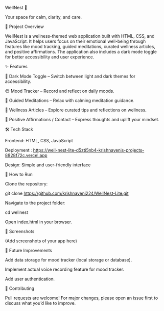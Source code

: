 WellNest 🌿

Your space for calm, clarity, and care.

📌 Project Overview

WellNest is a wellness-themed web application built with HTML, CSS, and JavaScript. It helps users focus on their emotional well-being through features like mood tracking, guided meditations, curated wellness articles, and positive affirmations. The application also includes a dark mode toggle for better accessibility and user experience.

✨ Features

🌙 Dark Mode Toggle – Switch between light and dark themes for accessibility.

😊 Mood Tracker – Record and reflect on daily moods.

🧘 Guided Meditations – Relax with calming meditation guidance.

📖 Wellness Articles – Explore curated tips and reflections on wellness.

💬 Positive Affirmations / Contact – Express thoughts and uplift your mindset.

🛠️ Tech Stack

Frontend: HTML, CSS, JavaScript

Deployment : https://well-nest-lite-d5zti5nb4-krishnavenis-projects-8828f72c.vercel.app

Design: Simple and user-friendly interface



🚀 How to Run

Clone the repository:

git clone https://github.com/krishnaveni224/WellNest-Lite.git


Navigate to the project folder:

cd wellnest


Open index.html in your browser.

📸 Screenshots

(Add screenshots of your app here)

🔮 Future Improvements

Add data storage for mood tracker (local storage or database).

Implement actual voice recording feature for mood tracker.

Add user authentication.

🤝 Contributing

Pull requests are welcome! For major changes, please open an issue first to discuss what you’d like to improve.

